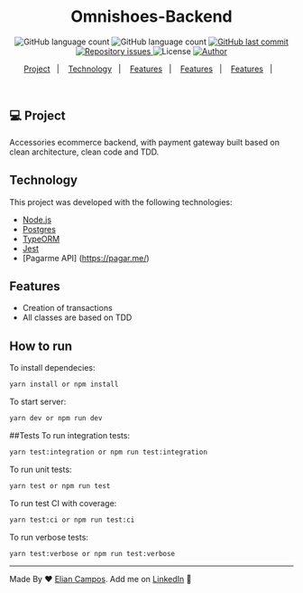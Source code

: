 <h1 align="center">
  Omnishoes-Backend
</h1>

<p align="center">
  <img alt="GitHub language count" src="https://img.shields.io/github/languages/count/lyandeveloper/Omnishoes-Backend">
  
  <img alt="GitHub language count" src="https://img.shields.io/github/languages/top/lyandeveloper/Omnishoes-Backend">

  <a href="https://github.com/lyandeveloper/Hollytel/commits/master">
    <img alt="GitHub last commit" src="https://img.shields.io/github/last-commit/lyandeveloper/Omnishoes-Backend">
  </a>

  <a href="https://github.com/lyandeveloper/Hollytel/issues">
    <img alt="Repository issues" src="https://img.shields.io/github/issues/lyandeveloper/Omnishoes-Backend">
  </a>

  <img alt="License" src="https://img.shields.io/badge/license-MIT-brightgreen">
  
  <a href="https://github.com/lyandeveloper/">
    <img alt="Author" src="https://img.shields.io/badge/author-Elian%20Campos-blue">
  </a>
</p>

<p align="center">
  <a href="#-project">Project</a>&nbsp;&nbsp;&nbsp;|&nbsp;&nbsp;&nbsp;
  <a href="#technology">Technology</a>&nbsp;&nbsp;&nbsp;|&nbsp;&nbsp;&nbsp; 
  <a href="#features">Features</a>&nbsp;&nbsp;&nbsp;|&nbsp;&nbsp;&nbsp;  
  <a href="#how-to-run">Features</a>&nbsp;&nbsp;&nbsp;|&nbsp;&nbsp;&nbsp;  
  <a href="#tests">Features</a>&nbsp;&nbsp;&nbsp;|&nbsp;&nbsp;&nbsp; 
</p>

<br>

## 💻 Project

Accessories ecommerce backend, with payment gateway built based on clean architecture, clean code and TDD.<br>

## Technology

This project was developed with the following technologies:

- [Node.js](https://nodejs.org/en/)
- [Postgres](https://www.postgresql.org/)
- [TypeORM](https://typeorm.io/)
- [Jest](https://jestjs.io/pt-BR/)
- [Pagarme API] (https://pagar.me/)

## Features

- Creation of transactions
- All classes are based on TDD

## How to run

To install dependecies:

```sh
yarn install or npm install
```

To start server:

```sh
yarn dev or npm run dev
```

##Tests
To run integration tests:

```sh
yarn test:integration or npm run test:integration
```

To run unit tests:

```sh
yarn test or npm run test
```

To run test CI with coverage:

```sh
yarn test:ci or npm run test:ci
```

To run verbose tests:

```sh
yarn test:verbose or npm run test:verbose
```

---

Made By ♥ [Elian Campos](https://github.com/lyandeveloper). Add me on [LinkedIn](https://www.linkedin.com/in/elian-campos/) :wave:

